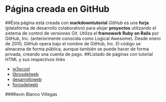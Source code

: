# Página creada en GitHub
##Ésta página está creada con **markdowntutorial**
_GitHub_ es una **forja** (plataforma de desarrollo colaborativo) para alojar **proyectos** utilizando el sistema de control de versiones Git. Utiliza el **framework Ruby on Rails** por GitHub, Inc. (anteriormente conocida como Logical Awesome). Desde enero de 2010, GitHub opera bajo el nombre de GitHub, Inc. El código se almacena de forma pública, aunque también se puede hacer de forma privada, creando una cuenta de pago.
##Listado de páginas con tutorial HTML y sus respectivos links
* [w3scool](http://www.w3schools.com/)
* [librosdelweb](http://librosweb.es/)
* [desarrolloweb](http://www.desarrolloweb.com/)
* [forosdelweb](http://www.forosdelweb.com/)

###Kevin Blanco Villegas
